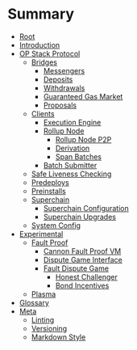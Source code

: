 <!-- DOCTOC SKIP -->
# Summary

- [Root](./root.md)
- [Introduction](./introduction.md)
- [OP Stack Protocol](./protocol/overview.md)
  - [Bridges](./protocol/bridges.md)
    - [Messengers](./protocol/messengers.md)
    - [Deposits](./protocol/deposits.md)
    - [Withdrawals](./protocol/withdrawals.md)
    - [Guaranteed Gas Market](./protocol/guaranteed-gas-market.md)
    - [Proposals](./protocol/proposals.md)
  - [Clients]()
    - [Execution Engine](./protocol/exec-engine.md)
    - [Rollup Node](./protocol/rollup-node.md)
      - [Rollup Node P2P](./protocol/rollup-node-p2p.md)
      - [Derivation](./protocol/derivation.md)
      - [Span Batches](./protocol/span-batches.md)
    - [Batch Submitter](./protocol/batcher.md)
  - [Safe Liveness Checking](./protocol/safe-liveness-checking.md)
  - [Predeploys](./protocol/predeploys.md)
  - [Preinstalls](./protocol/preinstalls.md)
  - [Superchain]()
    - [Superchain Configuration](./protocol/superchain-configuration.md)
    - [Superchain Upgrades](./protocol/superchain-upgrades.md)
  - [System Config](./protocol/system_config.md)
- [Experimental]()
  - [Fault Proof](./experimental/fault-proof/index.md)
    - [Cannon Fault Proof VM](./experimental/fault-proof/cannon-fault-proof-vm.md)
    - [Dispute Game Interface](./experimental/fault-proof/dispute-game-interface.md)
    - [Fault Dispute Game](./experimental/fault-proof/fault-dispute-game.md)
      - [Honest Challenger](./experimental/fault-proof/honest-challenger-fdg.md)
      - [Bond Incentives](./experimental/fault-proof/bond-incentives.md)
  - [Plasma](./experimental/plasma.md)
- [Glossary](./glossary.md)
- [Meta](./meta/index.md)
  - [Linting](./meta/linting.md)
  - [Versioning](./meta/versioning.md)
  - [Markdown Style](./meta/markdown-style.md)
